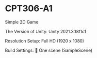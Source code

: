 # CPT306-A1
Simple 2D Game

The Version of Unity:
Unity 2021.3.18f1c1

Resolution Setup:
Full HD (1920 x 1080)

Build Settings:
 One scene (SampleScene)
